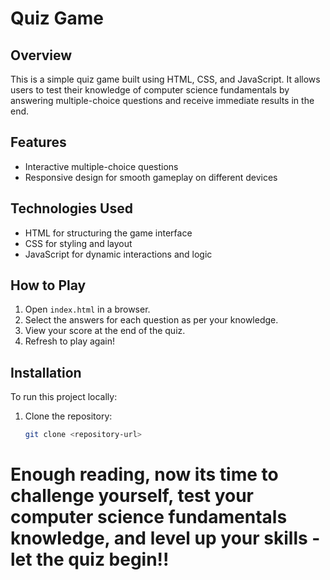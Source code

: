 # Quiz Game

## Overview
This is a simple quiz game built using HTML, CSS, and JavaScript. It allows users to test their knowledge of computer science fundamentals by answering multiple-choice questions and receive immediate results in the end.

## Features
- Interactive multiple-choice questions
- Responsive design for smooth gameplay on different devices

## Technologies Used
- HTML for structuring the game interface
- CSS for styling and layout
- JavaScript for dynamic interactions and logic

## How to Play
1. Open `index.html` in a browser.
2. Select the answers for each question as per your knowledge.
3. View your score at the end of the quiz.
4. Refresh to play again!

## Installation
To run this project locally:
1. Clone the repository:  
   ```bash
   git clone <repository-url>

# Enough reading, now its time to challenge yourself, test your computer science fundamentals knowledge, and level up your skills - let the quiz begin!!

